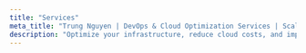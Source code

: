 ```yaml
---
title: "Services"
meta_title: "Trung Nguyen | DevOps & Cloud Optimization Services | Scale Smarter, Cut Costs"
description: "Optimize your infrastructure, reduce cloud costs, and improve deployment speed with expert DevOps consulting. Get scalable, efficient solutions—fast!"
---
```

